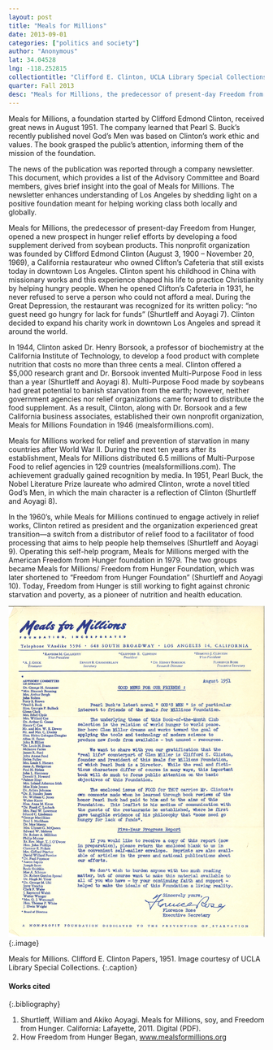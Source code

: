 ```yaml
---
layout: post
title: "Meals for Millions"
date: 2013-09-01
categories: ["politics and society"]
author: "Anonymous"
lat: 34.04528
lng: -118.252815
collectiontitle: "Clifford E. Clinton, UCLA Library Special Collections"
quarter: Fall 2013
desc: "Meals for Millions, the predecessor of present-day Freedom from Hunger, opened a new prospect in hunger relief efforts by developing a food supplement derived from soybean products. This nonprofit organization was founded by Clifford Edmond Clinton (August 3, 1900 – November 20, 1969), a California restaurateur who owned Clifton’s Cafeteria  that still exists today in downtown Los Angeles."
---
```

Meals for Millions, a foundation started by Clifford Edmond Clinton, received great news in August 1951. The company learned that Pearl S. Buck’s recently published novel God’s Men was based on Clinton’s work ethic and values. The book grasped the public’s attention, informing them of the mission of the foundation.

The news of the publication was reported through a company newsletter. This document, which provides a list of the Advisory Committee and Board members, gives brief insight into the goal of Meals for Millions. The newsletter enhances understanding of Los Angeles by shedding light on a positive foundation meant for helping working class both locally and globally.

Meals for Millions, the predecessor of present-day Freedom from Hunger, opened a new prospect in hunger relief efforts by developing a food supplement derived from soybean products. This nonprofit organization was founded by Clifford Edmond Clinton (August 3, 1900 – November 20, 1969), a California restaurateur who owned Clifton’s Cafeteria  that still exists today in downtown Los Angeles. Clinton spent his childhood in China with missionary works and this experience shaped his life to practice Christianity by helping hungry people. When he opened Clifton’s Cafeteria in 1931, he never refused to serve a person who could not afford a meal. During the Great Depression, the restaurant was recognized for its written policy: “no guest need go hungry for lack for funds” (Shurtleff and Aoyagi 7). Clinton decided to expand his charity work in downtown Los Angeles and spread it around the world.

In 1944, Clinton asked Dr. Henry Borsook, a professor of biochemistry at the California Institute of Technology, to develop a food product with complete nutrition that costs no more than three cents a meal. Clinton offered a $5,000 research grant and Dr. Borsook invented Multi-Purpose Food in less than a year (Shurtleff and Aoyagi 8). Multi-Purpose Food made by soybeans had great potential to banish starvation from the earth; however, neither government agencies nor relief organizations came forward to distribute the food supplement. As a result, Clinton, along with Dr. Borsook and a few California business associates, established their own nonprofit organization, Meals for Millions Foundation in 1946 (mealsformillions.com).

Meals for Millions worked for relief and prevention of starvation in many countries after World War II. During the next ten years after its establishment, Meals for Millions distributed 6.5 millions of Multi-Purpose Food to relief agencies in 129 countries (mealsformillions.com). The achievement gradually gained recognition by media. In 1951, Pearl Buck, the Nobel Literature Prize laureate who admired Clinton, wrote a novel titled God’s Men, in which the main character is a reflection of Clinton (Shurtleff and Aoyagi 8).

In the 1960’s, while Meals for Millions continued to engage actively in relief works, Clinton retired as president and the organization experienced great transition—a switch from a distributor of relief food to a facilitator of food processing that aims to help people help themselves (Shurtleff and Aoyagi 9). Operating this self-help program, Meals for Millions merged with the American Freedom from Hunger foundation in 1979. The two groups became Meals for Millions/ Freedom from Hunger Foundation, which was later shortened to “Freedom from Hunger Foundation” (Shurtleff and Aoyagi 10). Today, Freedom from Hunger is still working to fight against chronic starvation and poverty, as a pioneer of nutrition and health education.


![Newsletter released August 1951 announcing the realease of the novel &#34;God&#39;s Men&#34;. The novel&#39;s protagonist is based on the founder and President of Meals for Millions.](images/meals_for_millions.jpg)
{:.image}

Meals for Millions. Clifford E. Clinton Papers, 1951. Image courtesy of UCLA Library Special Collections.
   {:.caption}


#### Works cited

{:.bibliography}
1. Shurtleff, William and Akiko Aoyagi. Meals for Millions, soy, and Freedom from Hunger. California: Lafayette, 2011. Digital (PDF).
2. How Freedom from Hunger Began, www.mealsformillions.org
